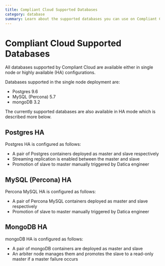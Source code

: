 ```yaml
---
title: Compliant Cloud Supported Databases
category: database
summary: Learn about the supported databases you can use on Compliant Cloud.
---
```


# Compliant Cloud Supported Databases

All databases supported by Compliant Cloud are available either in single node or highly available (HA) configurations.

Databases supported in the single node deployment are:
- Postgres 9.6
- MySQL (Percona) 5.7
- mongoDB 3.2

The currently supported databases are also available in HA mode which is described more below.

## Postgres HA
Postgres HA is configured as follows:
- A pair of Postgres containers deployed as master and slave respectively
- Streaming replication is enabled between the master and slave
- Promotion of slave to master manually triggered by Datica engineer

## MySQL (Percona) HA
Percona MySQL HA is configured as follows:
- A pair of Percona MySQL containers deployed as master and slave respectively
- Promotion of slave to master manually triggered by Datica engineer

## MongoDB HA
mongoDB HA is configured as follows:
- A pair of mongoDB containers are deployed as master and slave
- An arbiter node manages them and promotes the slave to a read-only master if a master failure occurs
